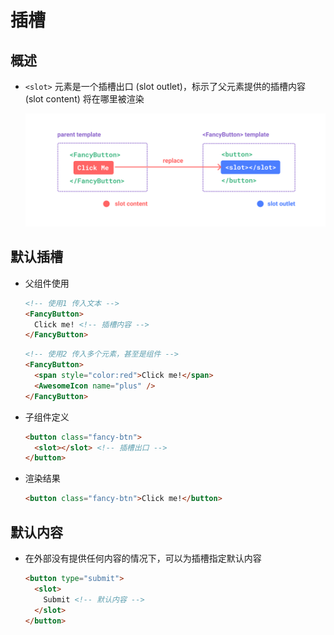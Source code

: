 # 插槽

## 概述

+ `<slot>` 元素是一个插槽出口 (slot outlet)，标示了父元素提供的插槽内容 (slot content) 将在哪里被渲染

  ![slots](images/slots.png)

## 默认插槽

+ 父组件使用

  ```html
  <!-- 使用1 传入文本 -->
  <FancyButton>
    Click me! <!-- 插槽内容 -->
  </FancyButton>
  ```

  ```html
  <!-- 使用2 传入多个元素，甚至是组件 -->
  <FancyButton>
    <span style="color:red">Click me!</span>
    <AwesomeIcon name="plus" />
  </FancyButton>
  ```

+ 子组件定义

  ```html
  <button class="fancy-btn">
    <slot></slot> <!-- 插槽出口 -->
  </button>
  ```

+ 渲染结果

  ```html
  <button class="fancy-btn">Click me!</button>
  ```

## 默认内容

+ 在外部没有提供任何内容的情况下，可以为插槽指定默认内容

  ```html
  <button type="submit">
    <slot>
      Submit <!-- 默认内容 -->
    </slot>
  </button>
  ```
